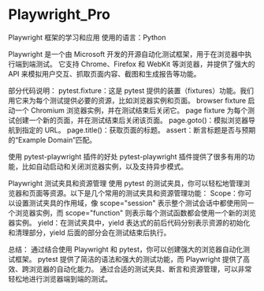 # Playwright_Pro
Playwright 框架的学习和应用
使用的语言：Python

Playwright 是一个由 Microsoft 开发的开源自动化测试框架，用于在浏览器中执行端到端测试。
它支持 Chrome、Firefox 和 WebKit 等浏览器，并提供了强大的 API 来模拟用户交互、抓取页面内容、截图和生成报告等功能。

部分代码说明：
pytest.fixture：这是 pytest 提供的装置（fixtures）功能。我们用它来为每个测试提供必要的资源，比如浏览器实例和页面。
browser fixture 启动一个 Chromium 浏览器实例，并在测试结束后关闭它。
page fixture 为每个测试创建一个新的页面，并在测试结束后关闭该页面。
page.goto()：模拟浏览器导航到指定的 URL。
page.title()：获取页面的标题。
assert：断言标题是否与预期的“Example Domain”匹配。

使用 pytest-playwright 插件的好处
pytest-playwright 插件提供了很多有用的功能，比如自动启动和关闭浏览器实例，以及支持异步模式。

Playwright 测试夹具和资源管理
使用 pytest 的测试夹具，你可以轻松地管理浏览器和页面等资源。以下是几个常用的测试夹具和资源管理功能：
Scope：你可以设置测试夹具的作用域，像 scope="session" 表示整个测试会话中都使用同一个浏览器实例，而 scope="function" 则表示每个测试函数都会使用一个新的浏览器实例。
yield：在测试夹具中，yield 表达式的前后代码分别表示资源的初始化和清理部分，yield 后面的部分会在测试结束后执行。

总结：
通过结合使用 Playwright 和 pytest，你可以创建强大的浏览器自动化测试框架。
pytest 提供了简洁的语法和强大的测试功能，而 Playwright 提供了高效、跨浏览器的自动化能力。
通过合适的测试夹具、断言和资源管理，可以非常轻松地进行浏览器端到端的测试。
